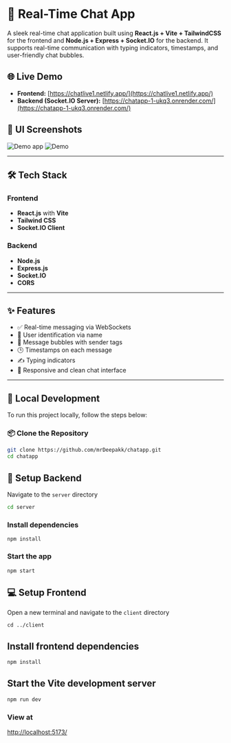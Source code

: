 # 💬 Real-Time Chat App

A sleek real-time chat application built using **React.js + Vite + TailwindCSS** for the frontend and **Node.js + Express + Socket.IO** for the backend. It supports real-time communication with typing indicators, timestamps, and user-friendly chat bubbles.

## 🌐 Live Demo

- **Frontend:** [https://chatlive1.netlify.app/](https://chatlive1.netlify.app/)
- **Backend (Socket.IO Server):** [https://chatapp-1-ukq3.onrender.com/](https://chatapp-1-ukq3.onrender.com/)

## 📸 UI Screenshots

![Demo app](https://i.ibb.co/tpvLH7FB/image.png)
![Demo](https://i.ibb.co/KpkdSMSX/image.png)

---

## 🛠️ Tech Stack

### Frontend
- **React.js** with **Vite**
- **Tailwind CSS**
- **Socket.IO Client**

### Backend
- **Node.js**
- **Express.js**
- **Socket.IO**
- **CORS**

---

## ✨ Features

- ✅ Real-time messaging via WebSockets
- 👤 User identification via name
- 💬 Message bubbles with sender tags
- 🕒 Timestamps on each message
- ✍️ Typing indicators
- 📱 Responsive and clean chat interface

---

## 🚀 Local Development

To run this project locally, follow the steps below:

### 📦 Clone the Repository

```bash
git clone https://github.com/mrDeepakk/chatapp.git
cd chatapp
```

## 🔧 Setup Backend

Navigate to the `server` directory

```bash
cd server
```
### Install dependencies

```shell
npm install
```

### Start the app

```shell
npm start
```

## 💻 Setup Frontend
Open a new terminal and navigate to the `client` directory
```shell
cd ../client
```
## Install frontend dependencies

```bash
npm install
```
## Start the Vite development server

```bash
npm run dev
```
### View at 
[http://localhost:5173/](http://localhost:5173/)



